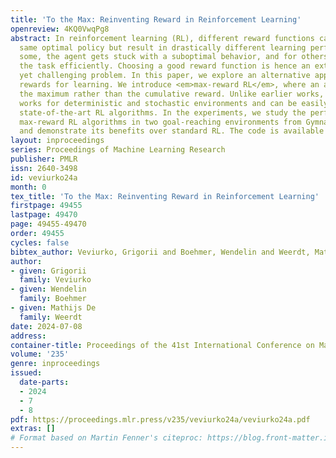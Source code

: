 ```yaml
---
title: 'To the Max: Reinventing Reward in Reinforcement Learning'
openreview: 4KQ0VwqPg8
abstract: In reinforcement learning (RL), different reward functions can define the
  same optimal policy but result in drastically different learning performance. For
  some, the agent gets stuck with a suboptimal behavior, and for others, it solves
  the task efficiently. Choosing a good reward function is hence an extremely important
  yet challenging problem. In this paper, we explore an alternative approach for using
  rewards for learning. We introduce <em>max-reward RL</em>, where an agent optimizes
  the maximum rather than the cumulative reward. Unlike earlier works, our approach
  works for deterministic and stochastic environments and can be easily combined with
  state-of-the-art RL algorithms. In the experiments, we study the performance of
  max-reward RL algorithms in two goal-reaching environments from Gymnasium-Robotics
  and demonstrate its benefits over standard RL. The code is available at https://github.com/veviurko/To-the-Max.
layout: inproceedings
series: Proceedings of Machine Learning Research
publisher: PMLR
issn: 2640-3498
id: veviurko24a
month: 0
tex_title: 'To the Max: Reinventing Reward in Reinforcement Learning'
firstpage: 49455
lastpage: 49470
page: 49455-49470
order: 49455
cycles: false
bibtex_author: Veviurko, Grigorii and Boehmer, Wendelin and Weerdt, Mathijs De
author:
- given: Grigorii
  family: Veviurko
- given: Wendelin
  family: Boehmer
- given: Mathijs De
  family: Weerdt
date: 2024-07-08
address:
container-title: Proceedings of the 41st International Conference on Machine Learning
volume: '235'
genre: inproceedings
issued:
  date-parts:
  - 2024
  - 7
  - 8
pdf: https://proceedings.mlr.press/v235/veviurko24a/veviurko24a.pdf
extras: []
# Format based on Martin Fenner's citeproc: https://blog.front-matter.io/posts/citeproc-yaml-for-bibliographies/
---
```


